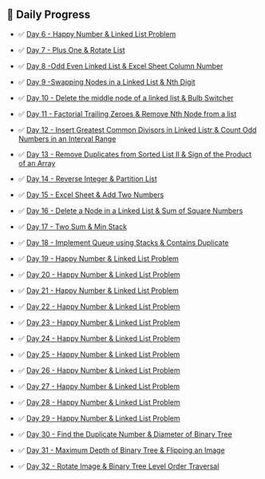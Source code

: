 ## 🧠 Daily Progress

- ✅ [Day 6 - Happy Number & Linked List Problem](./Day6)

- ✅ [Day 7 - Plus One & Rotate List](./Day7)

- ✅ [Day 8 -Odd Even Linked List & Excel Sheet Column Number](./Day8)

- ✅ [Day 9 -Swapping Nodes in a Linked List & Nth Digit](./Day9)

- ✅ [Day 10 - Delete the middle node of a linked list & Bulb Switcher](./Day10)

- ✅ [Day 11 - Factorial Trailing Zeroes & Remove Nth Node from a list](./Day11)

- ✅ [Day 12 - Insert Greatest Common Divisors in Linked Listr & Count Odd Numbers in an Interval Range](./Day12)

- ✅ [Day 13 - Remove Duplicates from Sorted List II & Sign of the Product of an Array](./Day13)

- ✅ [Day 14 - Reverse Integer & Partition List](./Day14)

- ✅ [Day 15 - Excel Sheet & Add Two Numbers](./Day15)

- ✅ [Day 16 - Delete a Node in a Linked List & Sum of Square Numbers](./Day16)

- ✅ [Day 17 - Two Sum & Min Stack](./Day17)

- ✅ [Day 18 -  Implement Queue using Stacks & Contains Duplicate](./Day18)

- ✅ [Day 19 - Happy Number & Linked List Problem](./Day6)

- ✅ [Day 20 - Happy Number & Linked List Problem](./Day6)

- ✅ [Day 21 - Happy Number & Linked List Problem](./Day6)

- ✅ [Day 22 - Happy Number & Linked List Problem](./Day6)

- ✅ [Day 23 - Happy Number & Linked List Problem](./Day6)

- ✅ [Day 24 - Happy Number & Linked List Problem](./Day6)

- ✅ [Day 25 - Happy Number & Linked List Problem](./Day6)

- ✅ [Day 26 - Happy Number & Linked List Problem](./Day6)

- ✅ [Day 27 - Happy Number & Linked List Problem](./Day6)

- ✅ [Day 28 - Happy Number & Linked List Problem](./Day6)

- ✅ [Day 29 - Happy Number & Linked List Problem](./Day6)

- ✅ [Day 30 - Find the Duplicate Number &  Diameter of Binary Tree](./Day30)

- ✅ [Day 31 - Maximum Depth of Binary Tree & Flipping an Image](./Day31)

- ✅ [Day 32 - Rotate Image & Binary Tree Level Order Traversal](./Day32)
